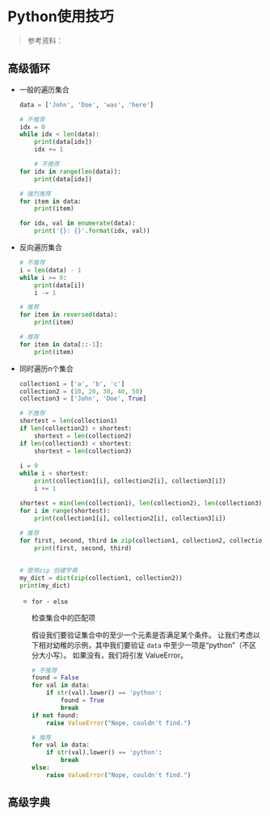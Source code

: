 # Python使用技巧

> 参考资料：
> 



## 高级循环

- 一般的遍历集合

  ```python
  data = ['John', 'Doe', 'was', 'here']
  
  # 不推荐
  idx = 0
  while idx < len(data):
      print(data[idx])
      idx += 1
  
      # 不推荐
  for idx in range(len(data)):
      print(data[idx])
  
  # 强烈推荐
  for item in data:
      print(item)
  
  for idx, val in enumerate(data):
      print('{}: {}'.format(idx, val))
  ```

- 反向遍历集合

  ```python
  # 不推荐
  i = len(data) - 1
  while i >= 0:
      print(data[i])
      i -= 1
  
  # 推荐
  for item in reversed(data):
      print(item)
  
  # 推荐
  for item in data[::-1]:
      print(item)
  ```

- 同时遍历n个集合

  ```python
  collection1 = ['a', 'b', 'c']
  collection2 = (10, 20, 30, 40, 50)
  collection3 = ['John', 'Doe', True]
  
  # 不推荐
  shortest = len(collection1)
  if len(collection2) < shortest:
      shortest = len(collection2)
  if len(collection3) < shortest:
      shortest = len(collection3)
      
  i = 0
  while i < shortest:
      print(collection1[i], collection2[i], collection3[i])
      i += 1
  
  shortest = min(len(collection1), len(collection2), len(collection3))
  for i in range(shortest):
      print(collection1[i], collection2[i], collection3[i])
      
  # 推荐
  for first, second, third in zip(collection1, collection2, collection3):
      print(first, second, third)
  
      
  # 使用zip 创建字典
  my_dict = dict(zip(collection1, collection2))
  print(my_dict)
  ```

  * `for - else` 

    检查集合中的匹配项

    假设我们要验证集合中的至少一个元素是否满足某个条件。 让我们考虑以下相对幼稚的示例，其中我们要验证 `data` 中至少一项是“python”（不区分大小写）。 如果没有，我们将引发 ValueError。

    ```python 
    # 不推荐
    found = False
    for val in data:
        if str(val).lower() == 'python':
            found = True
            break
    if not found:
        raise ValueError("Nope, couldn't find.")
    
    # 推荐
    for val in data:
        if str(val).lower() == 'python':
            break
    else:
        raise ValueError("Nope, couldn't find.")
    ```

## 高级字典
